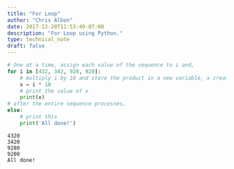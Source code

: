 ```yaml
---
title: "For Loop"
author: "Chris Albon"
date: 2017-12-20T11:53:49-07:00
description: "For Loop using Python."
type: technical_note
draft: false
---
```


```python
# One at a time, assign each value of the sequence to i and,
for i in [432, 342, 928, 920]:
    # multiply i by 10 and store the product in a new variable, x create a new variable, x,
    x = i * 10
    # print the value of x
    print(x)
# after the entire sequence processes,
else:
    # print this
    print('All done!')
```

    4320
    3420
    9280
    9200
    All done!

